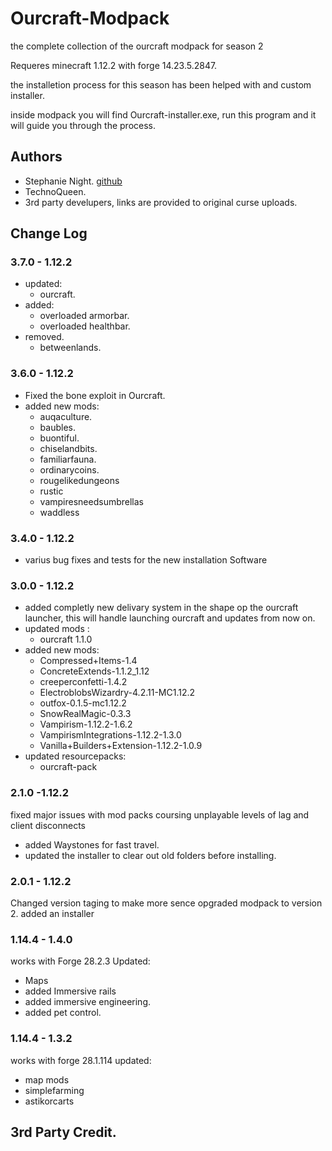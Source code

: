 # Ourcraft-Modpack

the complete collection of the ourcraft modpack for season 2 

Requeres minecraft 1.12.2 with forge 14.23.5.2847.

the installetion process for this season has been helped with and custom installer. 

inside modpack you will find Ourcraft-installer.exe, run this program and it will guide you through the process.

## Authors

- Stephanie Night. [github](https://github.com/StephanieHvenegaard)
- TechnoQueen.
- 3rd party develupers, links are provided to original curse uploads.

## Change Log
### 3.7.0 - 1.12.2
- updated:
    - ourcraft. 
- added: 
    - overloaded armorbar.
    - overloaded healthbar.
- removed.
    - betweenlands.

### 3.6.0 - 1.12.2
- Fixed the bone exploit in Ourcraft.
- added new mods: 
    - auqaculture.
    - baubles.
    - buontiful.
    - chiselandbits.
    - familiarfauna.
    - ordinarycoins.
    - rougelikedungeons
    - rustic
    - vampiresneedsumbrellas
    - waddless

### 3.4.0 - 1.12.2
- varius bug fixes and tests for the new installation Software

### 3.0.0 - 1.12.2
- added completly new delivary  system in the shape op the ourcraft launcher, this will handle launching ourcraft and updates from now on.
- updated mods : 
    - ourcraft 1.1.0
- added new mods: 
    - Compressed+Items-1.4
    - ConcreteExtends-1.1.2_1.12
    - creeperconfetti-1.4.2
    - ElectroblobsWizardry-4.2.11-MC1.12.2
    - outfox-0.1.5-mc1.12.2
    - SnowRealMagic-0.3.3
    - Vampirism-1.12.2-1.6.2
    - VampirismIntegrations-1.12.2-1.3.0
    - Vanilla+Builders+Extension-1.12.2-1.0.9
- updated resourcepacks: 
    - ourcraft-pack
    
### 2.1.0 -1.12.2
fixed major issues with mod packs coursing unplayable levels of lag and client disconnects 
- added Waystones for fast travel.
- updated the installer to clear out old folders before installing.

### 2.0.1 - 1.12.2
Changed version taging to make more sence 
opgraded modpack to version 2. 
added an installer

### 1.14.4 - 1.4.0 
works with Forge 28.2.3
Updated: 
 - Maps 
 - added Immersive rails 
 - added immersive engineering.
 - added pet control.

### 1.14.4 - 1.3.2
works with forge 28.1.114
updated: 
 - map mods 
 - simplefarming
 - astikorcarts


## 3rd Party Credit.
